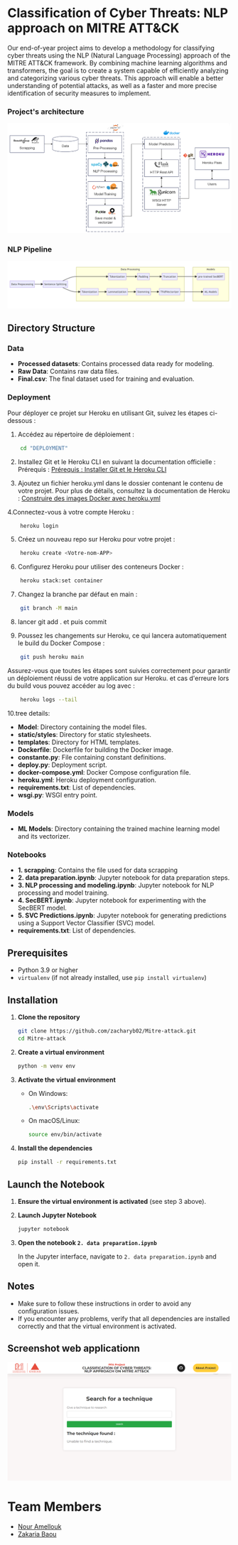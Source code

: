 # Classification of Cyber ​​Threats: NLP approach on MITRE ATT&CK

Our end-of-year project aims to develop a methodology for classifying cyber threats using the NLP (Natural Language Processing) approach of the MITRE ATT&CK framework. By combining machine learning algorithms and transformers, the goal is to create a system capable of efficiently analyzing and categorizing various cyber threats. This approach will enable a better understanding of potential attacks, as well as a faster and more precise identification of security measures to implement.

### Project's architecture
![Alt text](img/1.png)

### NLP Pipeline
![Alt text](img/2.PNG)

## Directory Structure

### Data
- **Processed datasets**: Contains processed data ready for modeling.
- **Raw Data**: Contains raw data files.
- **Final.csv**: The final dataset used for training and evaluation.


### Deployment
Pour déployer ce projet sur Heroku en utilisant Git, suivez les étapes ci-dessous :

1. Accédez au répertoire de déploiement :
```sh
    cd "DEPLOYMENT"
```

2. Installez Git et le Heroku CLI en suivant la documentation officielle :
Prérequis : [Prérequis : Installer Git et le Heroku CLI](https://devcenter.heroku.com/categories/command-line)

3. Ajoutez un fichier heroku.yml dans le dossier contenant le contenu de votre projet. Pour plus de détails, consultez la documentation de Heroku :
[Construire des images Docker avec heroku.yml](https://devcenter.heroku.com/articles/build-docker-images-heroku-yml)

4.Connectez-vous à votre compte Heroku :

```sh
    heroku login
```

5. Créez un nouveau repo sur Heroku pour votre projet :
```sh
    heroku create <Votre-nom-APP>
```

6. Configurez Heroku pour utiliser des conteneurs Docker :
```sh
    heroku stack:set container

```

7. Changez la branche par défaut en main :
```sh
    git branch -M main
```

8. lancer git add . et puis commit

9. Poussez les changements sur Heroku, ce qui lancera automatiquement le build du Docker Compose :
```sh
    git push heroku main
```


Assurez-vous que toutes les étapes sont suivies correctement pour garantir un déploiement réussi de votre application sur Heroku.
et cas d'erreure lors du build vous pouvez accéder au log avec :

```sh
    heroku logs --tail
```

10.tree details:


- **Model**: Directory containing the model files.
- **static/styles**: Directory for static stylesheets.
- **templates**: Directory for HTML templates.
- **Dockerfile**: Dockerfile for building the Docker image.
- **constante.py**: File containing constant definitions.
- **deploy.py**: Deployment script.
- **docker-compose.yml**: Docker Compose configuration file.
- **heroku.yml**: Heroku deployment configuration.
- **requirements.txt**: List of dependencies.
- **wsgi.py**: WSGI entry point.

### Models
- **ML Models**: Directory containing the trained machine learning model and its vectorizer.

### Notebooks
- **1. scrapping**: Contains the file used for data scrapping
- **2. data preparation.ipynb**: Jupyter notebook for data preparation steps.
- **3. NLP processing and modeling.ipynb**: Jupyter notebook for NLP processing and model training.
- **4. SecBERT.ipynb**: Jupyter notebook for experimenting with the SecBERT model.
- **5. SVC Predictions.ipynb**: Jupyter notebook for generating predictions using a Support Vector Classifier (SVC) model.
- **requirements.txt**: List of dependencies.

## Prerequisites

- Python 3.9 or higher
- `virtualenv` (if not already installed, use `pip install virtualenv`)

## Installation

1. **Clone the repository**

    ```bash
    git clone https://github.com/zacharyb02/Mitre-attack.git
    cd Mitre-attack
    ```

2. **Create a virtual environment**

    ```bash
    python -m venv env
    ```

3. **Activate the virtual environment**

    - On Windows:

        ```bash
        .\env\Scripts\activate
        ```

    - On macOS/Linux:

        ```bash
        source env/bin/activate
        ```

4. **Install the dependencies**

    ```bash
    pip install -r requirements.txt
    ```

## Launch the Notebook

1. **Ensure the virtual environment is activated** (see step 3 above).

2. **Launch Jupyter Notebook**

    ```bash
    jupyter notebook
    ```

3. **Open the notebook `2. data preparation.ipynb`**

    In the Jupyter interface, navigate to `2. data preparation.ipynb` and open it.

## Notes

- Make sure to follow these instructions in order to avoid any configuration issues.
- If you encounter any problems, verify that all dependencies are installed correctly and that the virtual environment is activated.

## Screenshot web applicationn
![Alt text](img/3.PNG)

# Team Members
- [Nour Amellouk](https://github.com/Amellouk-Nour)
- [Zakaria Baou](https://github.com/zacharyb02)
